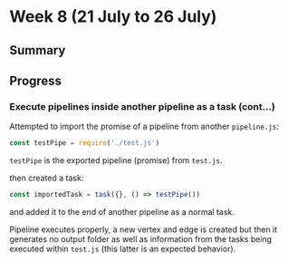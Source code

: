 # Week 8 (21 July to 26 July)

## Summary

## Progress

### Execute pipelines inside another pipeline as a task (cont...)

Attempted to import the promise of a pipeline from another `pipeline.js`:

```javascript
const testPipe = require('./test.js')
```

`testPipe` is the exported pipeline (promise) from `test.js`.

then created a task:

```javascript
const importedTask = task({}, () => testPipe())
```

and added it to the end of another pipeline as a normal task.

Pipeline executes properly, a new vertex and edge is created but then it 
generates no output folder as well as information from the tasks being 
executed within `test.js` (this latter is an expected behavior).